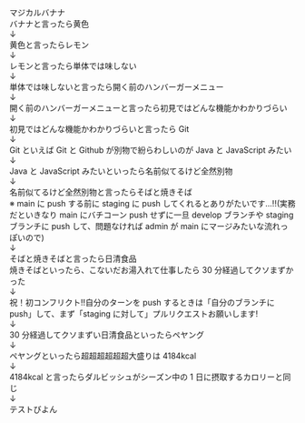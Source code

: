 マジカルバナナ  
バナナと言ったら黄色  
↓  
黄色と言ったらレモン  
↓  
レモンと言ったら単体では味しない  
↓  
単体では味しないと言ったら開く前のハンバーガーメニュー  
↓  
開く前のハンバーガーメニューと言ったら初見ではどんな機能かわかりづらい  
↓  
初見ではどんな機能かわかりづらいと言ったら Git  
↓  
Git といえば Git と Github が別物で紛らわしいのが Java と JavaScript みたい  
↓  
Java と JavaScript みたいといったら名前似てるけど全然別物  
↓  
名前似てるけど全然別物と言ったらそばと焼きそば  
※ main に push する前に staging に push してくれるとありがたいです...!!(実務だといきなり main にバチコーン push せずに一旦 develop ブランチや staging ブランチに push して、問題なければ admin が main にマージみたいな流れっぽいので)  
↓  
そばと焼きそばと言ったら日清食品  
焼きそばといったら、こないだお湯入れて仕事したら 30 分経過してクソまずかった  
↓  
祝！初コンフリクト!!自分のターンを push するときは「自分のブランチに push」して、まず「staging に対して」プルリクエストお願いします!  
↓  
30 分経過してクソまずい日清食品といったらペヤング  
↓  
ペヤングといったら超超超超超超大盛りは 4184kcal  
↓  
4184kcal と言ったらダルビッシュがシーズン中の 1 日に摂取するカロリーと同じ  
↓  
テストびよん

